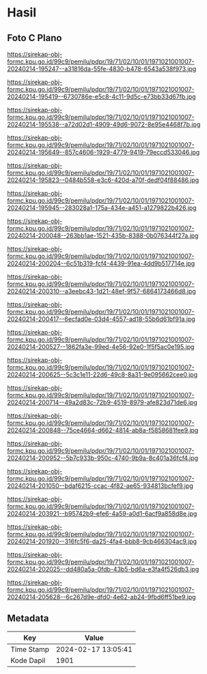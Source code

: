 # Hasil

## Foto C Plano

https://sirekap-obj-formc.kpu.go.id/99c9/pemilu/pdpr/19/71/02/10/01/1971021001007-20240214-195247--a31816da-55fe-4830-b478-6543a538f973.jpg

https://sirekap-obj-formc.kpu.go.id/99c9/pemilu/pdpr/19/71/02/10/01/1971021001007-20240214-195419--6730786e-e5c8-4c11-9d5c-e73bb33d67fb.jpg

https://sirekap-obj-formc.kpu.go.id/99c9/pemilu/pdpr/19/71/02/10/01/1971021001007-20240214-195538--a72d02d1-4909-49d6-9072-8e95e4468f7b.jpg

https://sirekap-obj-formc.kpu.go.id/99c9/pemilu/pdpr/19/71/02/10/01/1971021001007-20240214-195649--857c4606-1929-4779-9419-79eccd533046.jpg

https://sirekap-obj-formc.kpu.go.id/99c9/pemilu/pdpr/19/71/02/10/01/1971021001007-20240214-195823--0484b558-e3c6-420d-a70f-dedf04f88486.jpg

https://sirekap-obj-formc.kpu.go.id/99c9/pemilu/pdpr/19/71/02/10/01/1971021001007-20240214-195945--283028a1-175a-434e-a451-a1279822b426.jpg

https://sirekap-obj-formc.kpu.go.id/99c9/pemilu/pdpr/19/71/02/10/01/1971021001007-20240214-200048--263bb1ae-1521-435b-8388-0b076344f27a.jpg

https://sirekap-obj-formc.kpu.go.id/99c9/pemilu/pdpr/19/71/02/10/01/1971021001007-20240214-200204--6c51b319-fcf4-4439-91ea-4dd9b517714e.jpg

https://sirekap-obj-formc.kpu.go.id/99c9/pemilu/pdpr/19/71/02/10/01/1971021001007-20240214-200310--a3eebc43-1d21-48ef-9f57-6864173466d8.jpg

https://sirekap-obj-formc.kpu.go.id/99c9/pemilu/pdpr/19/71/02/10/01/1971021001007-20240214-200417--6ecfad0e-03d4-4557-ad18-55b6d61bf91a.jpg

https://sirekap-obj-formc.kpu.go.id/99c9/pemilu/pdpr/19/71/02/10/01/1971021001007-20240214-200527--1862fa3e-99ed-4e56-92e0-1f5f5ac0e195.jpg

https://sirekap-obj-formc.kpu.go.id/99c9/pemilu/pdpr/19/71/02/10/01/1971021001007-20240214-200625--5c3c1e11-22d6-49c8-8a31-9e095662cee0.jpg

https://sirekap-obj-formc.kpu.go.id/99c9/pemilu/pdpr/19/71/02/10/01/1971021001007-20240214-200714--49a2d83c-72b9-4519-8979-afe823d71de6.jpg

https://sirekap-obj-formc.kpu.go.id/99c9/pemilu/pdpr/19/71/02/10/01/1971021001007-20240214-200848--75ce4664-d662-4814-ab8a-f5858681fee9.jpg

https://sirekap-obj-formc.kpu.go.id/99c9/pemilu/pdpr/19/71/02/10/01/1971021001007-20240214-200952--5b7c933b-950c-4740-9b9a-8c401a36fcf4.jpg

https://sirekap-obj-formc.kpu.go.id/99c9/pemilu/pdpr/19/71/02/10/01/1971021001007-20240214-201050--bdaf6215-ccac-4f82-ae65-934813bcfef9.jpg

https://sirekap-obj-formc.kpu.go.id/99c9/pemilu/pdpr/19/71/02/10/01/1971021001007-20240214-203921--b95742b9-efe6-4a59-a0d1-6acf9a858d8e.jpg

https://sirekap-obj-formc.kpu.go.id/99c9/pemilu/pdpr/19/71/02/10/01/1971021001007-20240214-201920--316fc5f6-da25-4fa4-bbb8-9cb466304ac9.jpg

https://sirekap-obj-formc.kpu.go.id/99c9/pemilu/pdpr/19/71/02/10/01/1971021001007-20240214-202025--dd480a5a-0fdb-43b5-bd6a-e3fa4f526db3.jpg

https://sirekap-obj-formc.kpu.go.id/99c9/pemilu/pdpr/19/71/02/10/01/1971021001007-20240214-205628--6c267d9e-dfd0-4e62-ab24-9fbd6ff51be9.jpg


## Metadata

| Key        | Value               |
| ---------- | ------------------- |
| Time Stamp | 2024-02-17 13:05:41 |
| Kode Dapil | 1901                |




